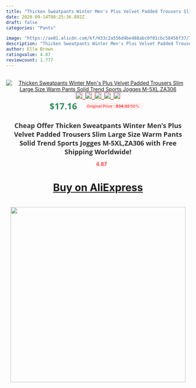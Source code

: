 ```yaml
---
title: "Thicken Sweatpants Winter Men's Plus Velvet Padded Trousers Slim Large Size Warm Pants Solid Trend Sports Jogges M-5XL,ZA306"
date: 2020-09-14T08:25:36.892Z
draft: false
categories: "Pants"

image: "https://ae01.alicdn.com/kf/H33c2a556d4be488abc0f01cbc58456f37/Thicken-Sweatpants-Winter-Men-s-Plus-Velvet-Padded-Trousers-Slim-Large-Size-Warm-Pants-Solid-Trend.jpg"
description: "Thicken Sweatpants Winter Men's Plus Velvet Padded Trousers Slim Large Size Warm Pants Solid Trend Sports Jogges M-5XL,ZA306"
author: Ella Brown
ratingvalue: 4.87
reviewcount: 1.777
---
```

<br>
<div style="text-align: center;">
<a href="https://s.click.aliexpress.com/e/_AA22tn" target="_blank" rel="nofollow noopener noreferrer"><img alt="Thicken Sweatpants Winter Men's Plus Velvet Padded Trousers Slim Large Size Warm Pants Solid Trend Sports Jogges M-5XL,ZA306" class="magnifier-image" src="https://ae01.alicdn.com/kf/H33c2a556d4be488abc0f01cbc58456f37/Thicken-Sweatpants-Winter-Men-s-Plus-Velvet-Padded-Trousers-Slim-Large-Size-Warm-Pants-Solid-Trend.jpg_640x640.jpg">
<br>
<img style="border:1px solid salmon" src="https://ae01.alicdn.com/kf/H33c2a556d4be488abc0f01cbc58456f37/Thicken-Sweatpants-Winter-Men-s-Plus-Velvet-Padded-Trousers-Slim-Large-Size-Warm-Pants-Solid-Trend.jpg_120x120.jpg">&nbsp;&nbsp;<img style="border:1px solid salmon" src="https://ae01.alicdn.com/kf/H6fcbdc71cd314e65afeec8293b4283590/Thicken-Sweatpants-Winter-Men-s-Plus-Velvet-Padded-Trousers-Slim-Large-Size-Warm-Pants-Solid-Trend.jpg_120x120.jpg">&nbsp;&nbsp;<img style="border:1px solid salmon" src="https://ae01.alicdn.com/kf/H91af1d9968e142af9e761f2598d0f237U/Thicken-Sweatpants-Winter-Men-s-Plus-Velvet-Padded-Trousers-Slim-Large-Size-Warm-Pants-Solid-Trend.jpg_120x120.jpg">&nbsp;&nbsp;<img style="border:1px solid salmon" src="https://ae01.alicdn.com/kf/H90472e596df04b4886df628edd11c600N/Thicken-Sweatpants-Winter-Men-s-Plus-Velvet-Padded-Trousers-Slim-Large-Size-Warm-Pants-Solid-Trend.jpg_120x120.jpg">&nbsp;&nbsp;<img style="border:1px solid salmon" src="https://ae01.alicdn.com/kf/H87ecd2945bf248888f7244917404a31ca/Thicken-Sweatpants-Winter-Men-s-Plus-Velvet-Padded-Trousers-Slim-Large-Size-Warm-Pants-Solid-Trend.jpg_120x120.jpg"></a></div><br0>
<div style="text-align: center;"><span style="background-color: white; border: 0px; box-sizing: border-box; color: seagreen; display: inline-block; font-family: &quot;open sans&quot; , &quot;arial&quot; , &quot;helvetica&quot; , sans-serif , &quot;heiti&quot;; font-size: 24px; font-stretch: inherit; font-weight: 700; line-height: inherit; margin: 0px 10px 0px 0px; padding: 0px; vertical-align: middle;">$17.16 </span>
<span style="background: rgb(255 , 241 , 241); border-radius: 3px; border: 0px; box-sizing: border-box; color: #ff4747; display: inline-block; font-family: inherit; font-size: 12px; font-stretch: inherit; font-style: inherit; font-variant: inherit; font-weight: 600; line-height: inherit; margin: 0px; padding: 2px 5px; transform: scale(0.9); vertical-align: middle;">Original Price : <b style="text-decoration: line-through;">$34.32 </b> 50%&nbsp;&nbsp;</span></div>
<h1 style="color: #333333; display: inline-block; font-family: &quot;open sans&quot; , &quot;arial&quot; , &quot;helvetica&quot; , sans-serif , &quot;heiti&quot;; font-size: 18px; font-stretch: inherit; font-weight: 700; text-align: center;">Cheap Offer Thicken Sweatpants Winter Men's Plus Velvet Padded Trousers Slim Large Size Warm Pants Solid Trend Sports Jogges M-5XL,ZA306 with Free Shipping Worldwide!</h1>
<div style="color: #ff4747; text-align: center;">
<img src="https://4.bp.blogspot.com/-M0ZcTcb-5uY/XleCXlxnR4I/AAAAAAAAAEc/OrjgMkXV1oMQFaCRZj5HQwOCBcu3w1FegCPcBGAYYCw/s1600/star.png" style="height: 15px;">&nbsp;<b>4.87</b></div>
<div class="button_cont" align="center"><a class="buynow_a" href="https://s.click.aliexpress.com/e/_AA22tn" target="_blank" rel="nofollow noopener noreferrer"><H1>Buy on AliExpress</H1></a></div><br>
<div class="separator" style="clear: both; text-align: center;">
<img src="https://lh3.googleusercontent.com/-pTy5HemUv9M/XlePHvY0dAI/AAAAAAAAAE4/0nX5iRUoIWY8eMW9Dpxeirr157OZliDIgCLcBGAsYHQ/s1600/badge.gif" width="480">
</div>
